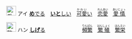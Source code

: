 <kbd><img src="https://glyphwiki.org/glyph/u611b.svg" width="26" height="26" alt="愛"></kbd>
<kbd>アイ</kbd>
[**め**でる](https://jisho.org/search/めでる)　[**いと**しい](https://jisho.org/search/いとしい)　[<ruby>可愛<rt>かわい</rt></ruby>い](https://jisho.org/search/可愛い)　[<ruby>恋愛<rt>れんあい</rt></ruby>](https://jisho.org/search/恋愛)　[<ruby>愛情<rt>あいじょゝ</rt></ruby>](https://jisho.org/search/愛情)

<kbd><img src="https://glyphwiki.org/glyph/u7e41.svg" width="26" height="26" alt="繁"></kbd>
<kbd>ハン</kbd>
[**しげ**る](https://jisho.org/search/しげる)　　　　　　　[<ruby>頻繁<rt>りんぱん</rt></ruby>](https://jisho.org/search/頻繁)　[<ruby>繁殖<rt>はんしょく</rt></ruby>](https://jisho.org/search/繁殖)　[<ruby>繁栄<rt>はんえい</rt></ruby>](https://jisho.org/search/繁栄)
